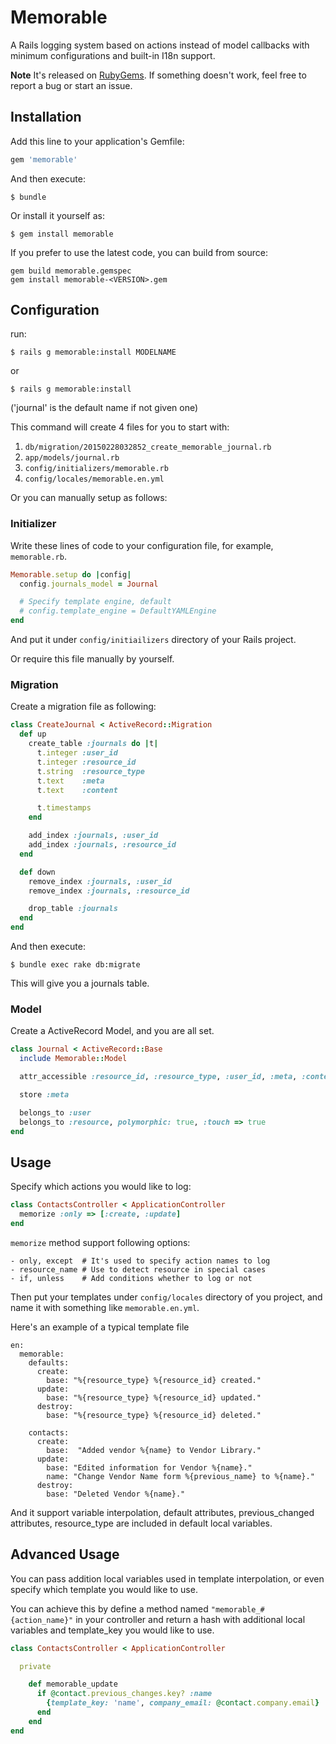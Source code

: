 # Memorable

A Rails logging system based on actions instead of model callbacks with minimum configurations and built-in I18n support.

**Note**
It's released on [RubyGems](https://rubygems.org/gems/memorable).
If something doesn't work, feel free to report a bug or start an issue.

## Installation

Add this line to your application's Gemfile:

```ruby
gem 'memorable'
```

And then execute:

    $ bundle

Or install it yourself as:

    $ gem install memorable

If you prefer to use the latest code, you can build from source:

```
gem build memorable.gemspec
gem install memorable-<VERSION>.gem
```

## Configuration

run:

    $ rails g memorable:install MODELNAME

or

    $ rails g memorable:install

('journal' is the default name if not given one)

This command will create 4 files for you to start with:

1. `db/migration/20150228032852_create_memorable_journal.rb`
2. `app/models/journal.rb`
3. `config/initializers/memorable.rb`
4. `config/locales/memorable.en.yml`

Or you can manually setup as follows:

### Initializer

Write these lines of code to your configuration file, for example, `memorable.rb`.

```ruby
Memorable.setup do |config|
  config.journals_model = Journal

  # Specify template engine, default
  # config.template_engine = DefaultYAMLEngine
end
```

And put it under `config/initiailizers` directory of your Rails project.

Or require this file manually by yourself.

### Migration

Create a migration file as following:

```ruby
class CreateJournal < ActiveRecord::Migration
  def up
    create_table :journals do |t|
      t.integer :user_id
      t.integer :resource_id
      t.string  :resource_type
      t.text    :meta
      t.text    :content

      t.timestamps
    end

    add_index :journals, :user_id
    add_index :journals, :resource_id
  end

  def down
    remove_index :journals, :user_id
    remove_index :journals, :resource_id

    drop_table :journals
  end
end
```

And then execute:

    $ bundle exec rake db:migrate

This will give you a journals table.

### Model

Create a ActiveRecord Model, and you are all set.

```ruby
class Journal < ActiveRecord::Base
  include Memorable::Model

  attr_accessible :resource_id, :resource_type, :user_id, :meta, :content

  store :meta

  belongs_to :user
  belongs_to :resource, polymorphic: true, :touch => true
end
```

## Usage

Specify which actions you would like to log:

```ruby
class ContactsController < ApplicationController
  memorize :only => [:create, :update]
end
```

`memorize` method support following options:

```
- only, except  # It's used to specify action names to log
- resource_name # Use to detect resource in special cases
- if, unless    # Add conditions whether to log or not
```

Then put your templates under `config/locales` directory of you project, and name it with something like `memorable.en.yml`.

Here's an example of a typical template file

```
en:
  memorable:
    defaults:
      create:
        base: "%{resource_type} %{resource_id} created."
      update:
        base: "%{resource_type} %{resource_id} updated."
      destroy:
        base: "%{resource_type} %{resource_id} deleted."

    contacts:
      create:
        base:  "Added vendor %{name} to Vendor Library."
      update:
        base: "Edited information for Vendor %{name}."
        name: "Change Vendor Name form %{previous_name} to %{name}."
      destroy:
        base: "Deleted Vendor %{name}."
```

And it support variable interpolation, default attributes, previous_changed attributes, resource_type are included in default local variables.

## Advanced Usage

You can pass addition local variables used in template interpolation, or even specify which template you would like to use.

You can achieve this by define a method named `"memorable_#{action_name}"` in your controller and return a hash with additional local variables and template_key you would like to use.

```ruby
class ContactsController < ApplicationController

  private

    def memorable_update
      if @contact.previous_changes.key? :name
        {template_key: 'name', company_email: @contact.company.email}
      end
    end
end
```
